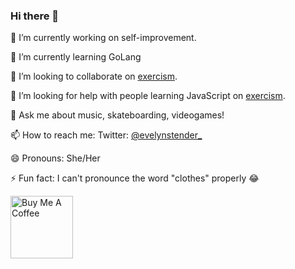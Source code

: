 ### Hi there 👋


🔭 I’m currently working on self-improvement.

🌱 I’m currently learning GoLang

👯 I’m looking to collaborate on [exercism](https://github.com/exercism).

🤔 I’m looking for help with people learning JavaScript on [exercism](https://github.com/exercism).

💬 Ask me about music, skateboarding, videogames!

📫 How to reach me: Twitter: [@evelynstender_](https://twitter.com/evelynstender_)

😄 Pronouns: She/Her 

⚡ Fun fact: I can't pronounce the word "clothes" properly 😂


<a href="https://www.buymeacoffee.com/evelynstender" target="_blank">
  <img src="https://cdn.buymeacoffee.com/buttons/v2/default-yellow.png" alt="Buy Me A Coffee" width="100">
</a>
